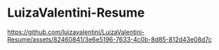 # LuizaValentini-Resume

https://github.com/luizavalentini/LuizaValentini-Resume/assets/82460841/3e6e5196-7633-4c0b-8d85-812d43e08d7c

